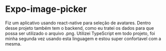 # Expo-image-picker
Fiz um aplicativo usando react-native para seleção de avatares. Dentro desse projeto também tem o backend, como eu tratei os dados para que possa ser utilizado o arquivo .png. Utilizei TypeScript em todo projeto, foi minha segunda vez usando esta linguagem e estou super confortavel com a mesma.
